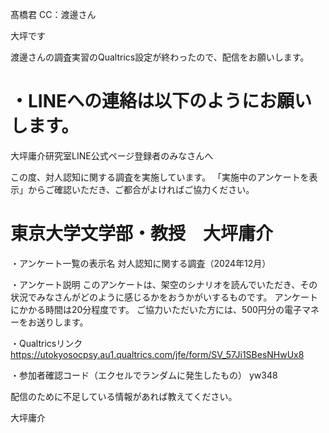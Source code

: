 髙橋君
CC：渡邊さん

大坪です

渡邊さんの調査実習のQualtrics設定が終わったので、配信をお願いします。

・LINEへの連絡は以下のようにお願いします。
====
大坪庸介研究室LINE公式ページ登録者のみなさんへ

この度、対人認知に関する調査を実施しています。
「実施中のアンケートを表示」からご確認いただき、ご都合がよければご協力ください。

東京大学文学部・教授　大坪庸介
===


・アンケート一覧の表示名
対人認知に関する調査（2024年12月）


・アンケート説明
このアンケートは、架空のシナリオを読んでいただき、その状況でみなさんがどのように感じるかをおうかがいするものです。
アンケートにかかる時間は20分程度です。
ご協力いただいた方には、500円分の電子マネーをお送りします。


・Qualtricsリンク
https://utokyosocpsy.au1.qualtrics.com/jfe/form/SV_57Ji1SBesNHwUx8

・参加者確認コード（エクセルでランダムに発生したもの）
yw348

配信のために不足している情報があれば教えてください。

大坪庸介
